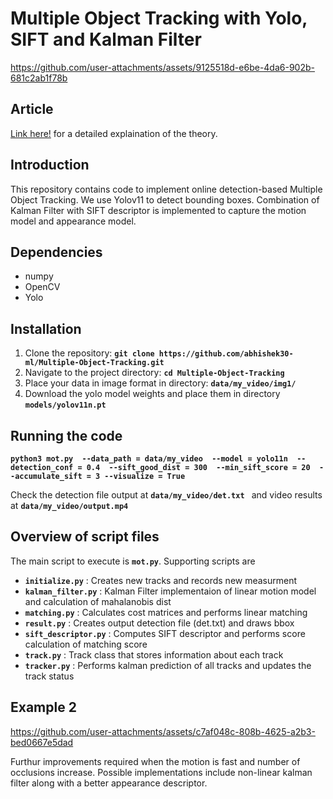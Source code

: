 # Multiple Object Tracking with Yolo, SIFT and Kalman Filter

https://github.com/user-attachments/assets/9125518d-e6be-4da6-902b-681c2ab1f78b

## Article
[Link here!](https://medium.com/@abhishek.sabnis2000/multiple-object-tracking-with-yolo-sift-and-kalman-filter-684088268e8e) for a detailed explaination of the theory.


## Introduction
This repository contains code to implement online detection-based Multiple Object Tracking.
We use Yolov11 to detect bounding boxes. Combination of Kalman Filter with SIFT descriptor is implemented to capture the motion model and appearance model.

## Dependencies

- numpy
- OpenCV
- Yolo

## Installation

1. Clone the repository: **`git clone https://github.com/abhishek30-ml/Multiple-Object-Tracking.git`**
2. Navigate to the project directory: **`cd Multiple-Object-Tracking`**
3. Place your data in image format in directory: **`data/my_video/img1/ `**
4. Download the yolo model weights and place them in directory **`models/yolov11n.pt `**

## Running the code

**`python3 mot.py 
  --data_path = data/my_video 
  --model = yolo11n 
  --detection_conf = 0.4 
  --sift_good_dist = 300 
  --min_sift_score = 20 
  --accumulate_sift = 3
  --visualize = True`**

Check the detection file output at **`data/my_video/det.txt `** and video results at **`data/my_video/output.mp4 `**

## Overview of script files

The main script to execute is **`mot.py`**. Supporting scripts are 
* **`initialize.py`** : Creates new tracks and records new measurment
* **`kalman_filter.py`** : Kalman Filter implementaion of linear motion model and calculation of mahalanobis dist
* **`matching.py`** : Calculates cost matrices and performs linear matching
* **`result.py`** : Creates output detection file (det.txt) and draws bbox
* **`sift_descriptor.py`** : Computes SIFT descriptor and performs score calculation of matching score
* **`track.py`** : Track class that stores information about each track
* **`tracker.py`** : Performs kalman prediction of all tracks and updates the track status

## Example 2

https://github.com/user-attachments/assets/c7af048c-808b-4625-a2b3-bed0667e5dad

Furthur improvements required when the motion is fast and number of occlusions increase. Possible implementations include non-linear kalman filter along with a better appearance descriptor.

